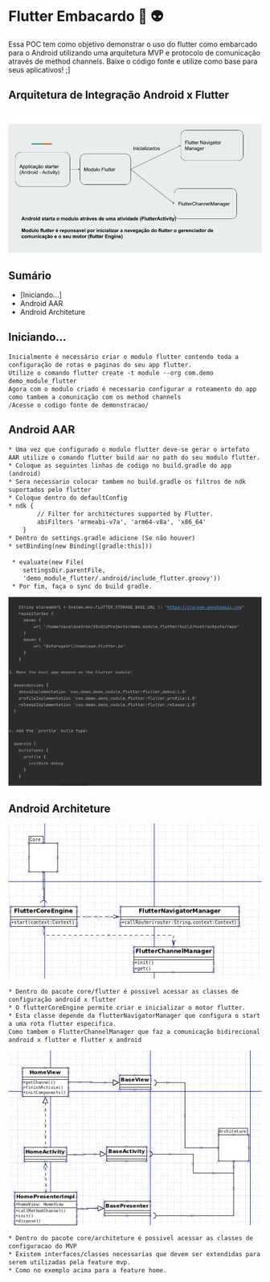 <!--
Copyright (c) 2020 Osvaldo Airon

Permission is hereby granted, free of charge, to any person obtaining a copy
of this software and associated documentation files (the "Software"), to deal
in the Software without restriction, including without limitation the rights
to use, copy, modify, merge, publish, distribute, sublicense, and/or sell
copies of the Software, and to permit persons to whom the Software is
furnished to do so, subject to the following conditions:

The above copyright notice and this permission notice shall be included in all
copies or substantial portions of the Software.

THE SOFTWARE IS PROVIDED "AS IS", WITHOUT WARRANTY OF ANY KIND, EXPRESS OR
IMPLIED, INCLUDING BUT NOT LIMITED TO THE WARRANTIES OF MERCHANTABILITY,
FITNESS FOR A PARTICULAR PURPOSE AND NONINFRINGEMENT. IN NO EVENT SHALL THE
AUTHORS OR COPYRIGHT HOLDERS BE LIABLE FOR ANY CLAIM, DAMAGES OR OTHER
LIABILITY, WHETHER IN AN ACTION OF CONTRACT, TORT OR OTHERWISE, ARISING FROM,
OUT OF OR IN CONNECTION WITH THE SOFTWARE OR THE USE OR OTHER DEALINGS IN THE
SOFTWARE.
-->
Flutter Embacardo :iphone: :alien:
====
<p> 
    Essa POC tem como objetivo demonstrar o uso do flutter como embarcado para o Android utilizando uma arquitetura MVP e protocolo de comunicação através de method channels.
    Baixe o código fonte e utilize como base para seus aplicativos! ;]
</p>


## Arquitetura de Integração Android x Flutter

![Screenshot](flow_flutter_native.png 'Flow')

## Sumário
- [Iniciando...]
- Android AAR
- Android Architeture

## Iniciando...
    Inicialmente é necessário criar o modulo flutter contendo toda a configuração de rotas e paginas do seu app flutter.
    Utilize o comando flutter create -t module --org com.demo demo_module_flutter
    Agora com o modulo criado é necessario configurar o roteamento do app como tambem a comunicação com os method channels
    /Acesse o codigo fonte de demonstracao/
    
    
## Android AAR
    * Uma vez que configurado o modulo flutter deve-se gerar o artefato AAR utilize o comando flutter build aar no path do seu modulo flutter.
    * Coloque as seguintes linhas de codigo no build.gradle do app (android)
    * Sera necessario colocar tambem no build.gradle os filtros de ndk suportados pelo flutter
    * Coloque dentro do defaultConfig
    * ndk {
            // Filter for architectures supported by Flutter.
            abiFilters 'armeabi-v7a', 'arm64-v8a', 'x86_64'
        }
    * Dentro do settings.gradle adicione (Se não houver)
    * setBinding(new Binding([gradle:this]))

     * evaluate(new File(
        settingsDir.parentFile,
        'demo_module_flutter/.android/include_flutter.groovy'))
     * Por fim, faça o sync do build gradle.
    

![Screenshot](output_aar.png 'OutPut')


## Android Architeture

![Screenshot](core.png 'Core')

    * Dentro do pacote core/flutter é possivel acessar as classes de configuração android x flutter
    * O flutterCoreEngine permite criar e inicializar o motor flutter.
    * Esta classe depende da flutterNavigatorManager que configura o start a uma rota flutter especifica.
    Como tambem o FlutterChannelManager que faz a comunicação bidirecional android x flutter e flutter x android
    
    
![Screenshot](mvp_arch.png 'MVP')    
    
    * Dentro do pacote core/architeture é possivel acessar as classes de configuracao do MVP
    * Existem interfaces/classes necessarias que devem ser extendidas para serem utilizadas pela feature mvp.
    * Como no exemplo acima para a feature home.
    


